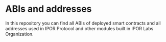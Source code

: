 # ABIs and addresses

In this repository you can find all ABIs of deployed smart contracts and all addresses used in IPOR Protocol and other modules built in IPOR Labs Organization.

